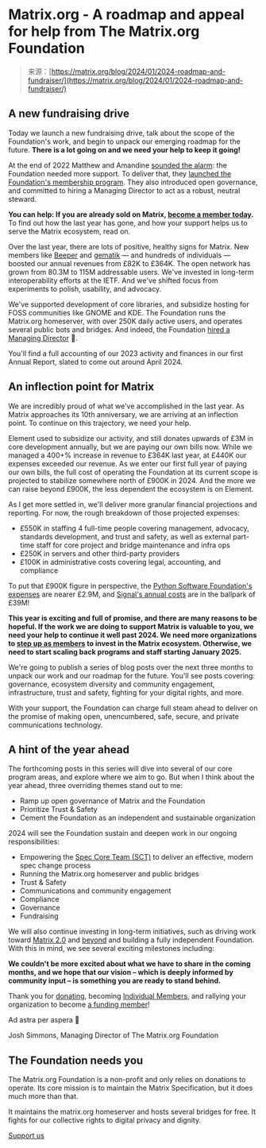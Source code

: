 <!--yml
category: 未分类
date: 2024-05-27 14:31:38
-->

# Matrix.org - A roadmap and appeal for help from The Matrix.org Foundation

> 来源：[https://matrix.org/blog/2024/01/2024-roadmap-and-fundraiser/](https://matrix.org/blog/2024/01/2024-roadmap-and-fundraiser/)

## A new fundraising drive

Today we launch a new fundraising drive, talk about the scope of the Foundation's work, and begin to unpack our emerging roadmap for the future. **There is a lot going on and we need your help to keep it going!**

At the end of 2022 Matthew and Amandine [sounded the alarm](https://matrix.org/blog/2022/12/25/the-matrix-holiday-update-2022/): the Foundation needed more support. To deliver that, they [launched the Foundation's membership program](https://matrix.org/blog/2022/12/01/funding-matrix-via-the-matrix-org-foundation/#introducing-foundation-memberships-and-the-governing-board). They also introduced open governance, and committed to hiring a Managing Director to act as a robust, neutral steward.

**You can help: If you are already sold on Matrix, [become a member today](https://matrix.org/membership/).** To find out how the last year has gone, and how your support helps us to serve the Matrix ecosystem, read on.

Over the last year, there are lots of positive, healthy signs for Matrix. New members like [Beeper](https://matrix.org/blog/2023/06/beeper-joins-the-foundation/) and [gematik](https://matrix.org/blog/2023/06/gematik-joins-the-foundation/) — and hundreds of individuals ​— boosted our annual revenues from £82K to £364K. The open network has grown from 80.3M to 115M addressable users. We've invested in long-term interoperability efforts at the IETF. And we've shifted focus from experiments to polish, usability, and advocacy.

We've supported development of core libraries, and subsidize hosting for FOSS communities like GNOME and KDE. The Foundation runs the Matrix.org homeserver, with over 250K daily active users, and operates several public bots and bridges. And indeed, the Foundation [hired a Managing Director](https://matrix.org/blog/2023/10/26/hello-world/) 👋.

You'll find a full accounting of our 2023 activity and finances in our first Annual Report, slated to come out around April 2024.

 ## An inflection point for Matrix

We are incredibly proud of what we've accomplished in the last year. As Matrix approaches its 10th anniversary, we are arriving at an inflection point. To continue on this trajectory, we need your help.

Element used to subsidize our activity, and still donates upwards of £3M in core development annually, but we are paying our own bills now. While we managed a 400+% increase in revenue to £364K last year, at £440K our expenses exceeded our revenue. As we enter our first full year of paying our own bills, the full cost of operating the Foundation at its current scope is projected to stabilize somewhere north of £900K in 2024\. And the more we can raise beyond £900K, the less dependent the ecosystem is on Element.

As I get more settled in, we'll deliver more granular financial projections and reporting. For now, the rough breakdown of those projected expenses:

*   £550K in staffing 4 full-time people covering management, advocacy, standards development, and trust and safety, as well as external part-time staff for core project and bridge maintenance and infra ops
*   £250K in servers and other third-party providers
*   £100K in administrative costs covering legal, accounting, and compliance

To put that £900K figure in perspective, the [Python Software Foundation's expenses](https://www.python.org/psf/records/) are nearer £2.9M, and [Signal's annual costs](https://signal.org/blog/signal-is-expensive/) are in the ballpark of £39M!

**This year is exciting and full of promise, and there are many reasons to be hopeful. If the work we are doing to support Matrix is valuable to you, we need your help to continue it well past 2024\. We need more organizations to [step up as members](https://matrix.org/membership/) to invest in the Matrix ecosystem. Otherwise, we need to start scaling back programs and staff starting January 2025.**

We're going to publish a series of blog posts over the next three months to unpack our work and our roadmap for the future. You'll see posts covering: governance, ecosystem diversity and community engagement, infrastructure, trust and safety, fighting for your digital rights, and more.

With your support, the Foundation can charge full steam ahead to deliver on the promise of making open, unencumbered, safe, secure, and private communications technology.

## A hint of the year ahead

The forthcoming posts in this series will dive into several of our core program areas, and explore where we aim to go. But when I think about the year ahead, three overriding themes stand out to me:

*   Ramp up open governance of Matrix and the Foundation
*   Prioritize Trust & Safety
*   Cement the Foundation as an independent and sustainable organization

2024 will see the Foundation sustain and deepen work in our ongoing responsibilities:

*   Empowering the [Spec Core Team (SCT)](https://matrix.org/about/#the-spec-core-team) to deliver an effective, modern spec change process
*   Running the Matrix.org homeserver and public bridges
*   Trust & Safety
*   Communications and community engagement
*   Compliance
*   Governance
*   Fundraising

We will also continue investing in long-term initiatives, such as driving work toward [Matrix 2.0](https://matrix.org/blog/2023/09/matrix-2-0/) and [beyond](https://matrix.org/blog/2023/12/25/the-matrix-holiday-update-2023/) and building a fully independent Foundation. With this in mind, we see several exciting milestones including:

**We couldn't be more excited about what we have to share in the coming months, and we hope that our vision – which is deeply informed by community input – is something you are ready to stand behind.**

Thank you for [donating](https://matrix.org/support/), becoming [Individual Members](https://donorbox.org/membership-303), and rallying your organization to become [a funding member](https://matrix.org/membership/)!

Ad astra per aspera 🚀

Josh Simmons, Managing Director of The Matrix.org Foundation

## The Foundation needs you

The Matrix.org Foundation is a non-profit and only relies on donations to operate. Its core mission is to maintain the Matrix Specification, but it does much more than that.

It maintains the matrix.org homeserver and hosts several bridges for free. It fights for our collective rights to digital privacy and dignity.

[Support us](/support)